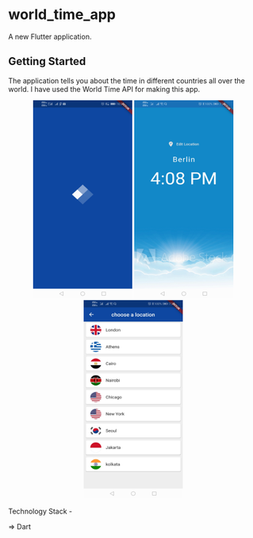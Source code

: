 # world_time_app

A new Flutter application.

## Getting Started

The application tells you about the time in different countries all over the world. I have used the World Time API for making this app.

<p align="center">
<img src="images/img1.jpg" width="200" height="400">
<img src="images/img2.jpg" width="200" height="400">
<img src="images/img3.jpg" width="200" height="400">
</p> 


Technology Stack -

=> Dart 
